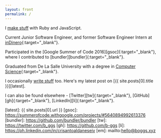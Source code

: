 ```yaml
---
layout: front
permalink: /
---
```


I [make stuff][make] with Ruby and JavaScript.

Current Junior Software Engineer, and former Software Engineer Intern at [inDinero][ind]{:target="\_blank"}.

Participated in the [Google Summer of Code 2016][gsoc]{:target="\_blank"}, where I contributed to [bundler][bundler]{:target="\_blank"}.

Graduated from De La Salle University with a degree in [Computer Science][csst]{:target="\_blank"}.

I occasionally [write stuff][write] too. Here's my latest post on [{{ site.posts[0].title }}][latest].

I can also be found elsewhere - [Twitter][tw]{:target="\_blank"}, [GitHub][gh]{:target="\_blank"}, [LinkedIn][li]{:target="\_blank"}.

[make]: /projects
[write]: /blog
[csst]: http://www.dlsu.edu.ph/academics/programs/undergraduate/ccs/cs-st.asp
[ind]: http://www.indinero.com/
[latest]: {{ site.posts[0].url }}
[gsoc]: https://summerofcode.withgoogle.com/projects/#5640894992613376
[bundler]: https://github.com/bundler/bundler
[tw]: https://twitter.com/b_ggs
[gh]: https://github.com/b-ggs
[li]: https://ph.linkedin.com/in/crisantoaldaneseiv
[em]: mailto:hello@boggs.xyz
